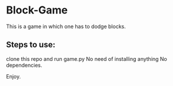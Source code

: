 # Block-Game
This is a game in which one has to dodge blocks.

## Steps to use:
  clone this repo and run game.py
  No need of installing anything
  No dependencies.

Enjoy.
